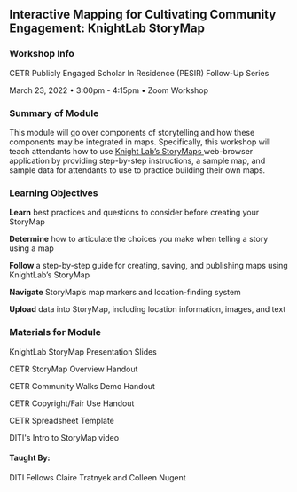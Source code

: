 ## Interactive Mapping for Cultivating Community Engagement: KnightLab StoryMap

### Workshop Info

CETR Publicly Engaged Scholar In Residence (PESIR) Follow-Up Series

March 23, 2022 • 3:00pm - 4:15pm • Zoom Workshop

### Summary of Module

This module will go over components of storytelling and how these components may be integrated in maps. Specifically, this workshop will teach attendants how to use [Knight Lab’s StoryMaps ](https://storymap.knightlab.com/)web-browser application by providing step-by-step instructions, a sample map, and sample data for attendants to use to practice building their own maps. 

### Learning Objectives

**Learn** best practices and questions to consider before creating your StoryMap

**Determine** how to articulate the choices you make when telling a story using a map

**Follow** a step-by-step guide for creating, saving, and publishing maps using KnightLab’s StoryMap

**Navigate** StoryMap’s map markers and location-finding system

**Upload** data into StoryMap, including location information, images, and text

### Materials for Module

KnightLab StoryMap Presentation Slides

CETR StoryMap Overview Handout

CETR Community Walks Demo Handout

CETR Copyright/Fair Use Handout

CETR Spreadsheet Template

DITI's Intro to StoryMap video



#### Taught By:

DITI Fellows Claire Tratnyek and Colleen Nugent 